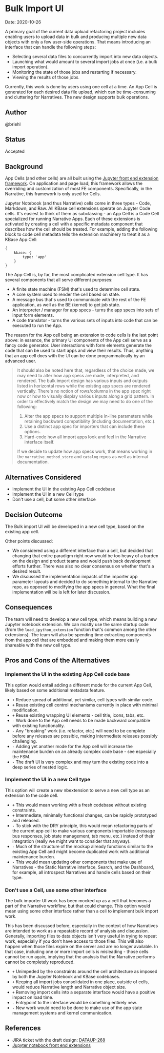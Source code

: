 # Bulk Import UI

Date: 2020-10-26

A primary goal of the current data upload refactoring project includes enabling users to upload data in bulk and producing multiple new data objects with only a few user-side operations. That means introducing an interface that can handle the following steps:
* Selecting several data files to concurrently import into new data objects.
* Launching what would amount to several import jobs at once (i.e. a bulk import operation).
* Monitoring the state of those jobs and restarting if necessary.
* Viewing the results of those jobs.

Currently, this work is done by users using one cell at a time. An App Cell is generated for each desired data file upload, which can be time-consuming and cluttering for Narratives. The new design supports bulk operations.

## Author

@briehl

## Status

Accepted

## Background

App Cells (and other cells) are all built using the [Jupyter front end extension framework](https://jupyter-notebook.readthedocs.io/en/stable/extending/frontend_extensions.html). On application and page load, this framework allows the overriding and customization of most FE components. Specifically, in the Narrative, this framework is only used for Cells. 

Jupyter Notebook (and thus Narrative) cells come in three types - Code, Markdown, and Raw. All KBase cell extensions operate on Jupyter Code cells. It's easiest to think of them as subclassing - an App Cell is a Code Cell specialized for running Narrative Apps. Each of these extensions is activated by creating a cell with a specific metadata component that describes how the cell should be treated. For example, adding the following block to code cell metadata tells the extension machinery to treat it as a KBase App Cell:
```
{
    kbase: {
        type: 'app'
    }
}
```

The App Cell is, by far, the most complicated extension cell type. It has several components that all serve different purposes:
* A finite state machine (FSM) that's used to determine cell state.
* A core system used to render the cell based on state.
* A message bus that's used to communicate with the rest of the FE application, as well as the BE (kernel) to get job state.
* An interpreter / manager for app specs - turns the app specs into sets of input form elements.
* A code translator - turns the various sets of inputs into code that can be executed to run the App.

The reason for the App cell being an extension to code cells is the last point above: in essence, the primary UI components of the App cell serve as a fancy code generator. User interactions with form elements generate the code that can be used to start apps and view their results. Thus, anything that an app cell does with the UI can be done programmatically by an advanced user.

> It should also be noted here that, regardless of the choice made, we may need to alter how app specs are made, interpreted, and rendered. The bulk import design has various inputs and outputs listed in horizontal rows while the existing app specs are rendered vertically. There's no notion of rows/columns in the app spec right now or how to visually display various inputs along a grid pattern. In order to effectively match the design we may need to do one of the following:
> 1. Alter the app specs to support multiple in-line parameters while retaining backward compatibility (including documentation, etc.).
> 2. Use a distinct app spec for importers that can include these options.
> 3. Hard-code how all import apps look and feel in the Narrative interface itself.
>
> If we decide to update how app specs work, that means working in the `narrative_method_store` and `catalog` repos as well as internal documentation.

## Alternatives Considered

* Implement the UI in the existing App Cell codebase
* Implement the UI in a new Cell type
* Don't use a cell, but some other interface

## Decision Outcome

The Bulk import UI will be developed in a new cell type, based on the existing app cell.

Other points discussed:
* We considered using a different interface than a cell, but decided that changing that entire paradigm right now would be too heavy of a burden on the design and product teams and would push back development efforts further. There was also no clear consensus on whether that's a desired result.
* We discussed the implementation impacts of the importer app parameter layouts and decided to do something internal to the Narrative repo, as opposed to modifying the app specs in general. What the final implementation will be is left for later discussion.


## Consequences

The team will need to develop a new cell type, which means building a new Jupyter notebook extension. We can mostly use the same startup code (from the `load_ipython_extension` function that's common among the other extensions). The team will also be spending time extracting components from the app cell that are embedded and making them more easily shareable with the new cell type.

## Pros and Cons of the Alternatives

### Implement the UI in the existing App Cell code base

This option would entail adding a different mode for the current App Cell, likely based on some additional metadata feature.

* `+` Reduce spread of additional, yet similar, cell types with similar code.
* `+` Reuse existing cell control mechanisms currently in place with minimal modification.
* `+` Reuse existing wrapping UI elements - cell title, icons, tabs, etc.
* `-` Work done to the App cell needs to be made backward compatible with existing functionality.
* `-` Any "breaking" work (i.e. refactor, etc.) will need to be complete before any releases are possible, making intermediate releases possibly challenging.
* `-` Adding yet another mode for the App cell will increase the maintenance burden on an already complex code base - see especially the FSM.
* `-` The draft UI is very complex and may turn the existing code into a deep series of nested logic.

### Implement the UI in a new Cell type

This option will create a new nbextension to serve a new cell type as an extension to the code cell.

* `+` This would mean working with a fresh codebase without existing constraints.
* `+` Intermediate, minimally functional changes, can be rapidly prototyped and released.
* `-` To stick with the DRY principle, this would mean refactoring parts of the current app cell to make various components importable (message bus responses, job state management, tab menu, etc.) instead of their integration (really we might want to consider that anyway).
* `-` Much of the structure of the mockup already functions similar to the existing App Cell and might become duplicated work with additional maintenance burden.
* `-` This would mean updating other components that make use of Narratives - the Static Narrative interface, Search, and the Dashboard, for example, all introspect Narratives and handle cells based on their type.

### Don't use a Cell, use some other interface

The bulk importer UI work has been mocked up as a cell that becomes a part of the Narrative workflow, but that could change. This option would mean using some other interface rather than a cell to implement bulk import work. 

This has been discussed before, especially in the context of how Narratives are intended to work as a repeatable record of analysis and discussion. Generally, importing files to data objects isn't very useful in trying to repeat work, especially if you don't have access to those files. This will also happen when those files expire on the server and are no longer available. In that case, including one or more import cells is misleading - those cells cannot be run again, implying that the analysis that the Narrative performs cannot be completely reproduced.

* `+` Unimpeded by the constraints around the cell architecture as imposed by both the Jupyter Notebook and KBase codebases.
* `+` Keeping all import jobs consolidated in one place, outside of cells, would reduce Narrative length and Narrative object size.
* `+` Removing import cells into a separate interface would have a positive impact on load time.
* `-` Entrypoint to the interface would be something entirely new.
* `-` New work would need to be done to make use of the app state management systems and kernel communication.

## References
* JIRA ticket with the draft design: [DATAUP-268](https://kbase-jira.atlassian.net/browse/DATAUP-268)
* [Jupyter notebook front end extensions](https://jupyter-notebook.readthedocs.io/en/stable/extending/frontend_extensions.html)
